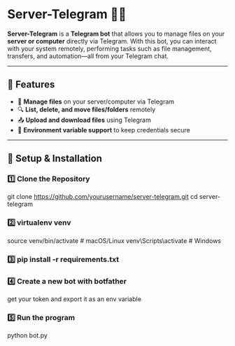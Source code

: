 
# Server-Telegram 📂🤖  

**Server-Telegram** is a **Telegram bot** that allows you to manage files on your **server or computer** directly via Telegram. With this bot, you can interact with your system remotely, performing tasks such as file management, transfers, and automation—all from your Telegram chat.  

---

## 🚀 Features  
- 📂 **Manage files** on your server/computer via Telegram  
- 🔍 **List, delete, and move files/folders** remotely  
- 📤 **Upload and download files** using Telegram   
- 🔐 **Environment variable support** to keep credentials secure  

---

## 🔧 Setup & Installation  

### 1️⃣ Clone the Repository  
git clone https://github.com/yourusername/server-telegram.git
cd server-telegram

### 2️⃣ virtualenv venv
source venv/bin/activate  # macOS/Linux
venv\Scripts\activate  # Windows

### 3️⃣ pip install -r requirements.txt

### 4️⃣ Create a new bot with botfather
get your token and export it as an env variable

### 5️⃣ Run the program
python bot.py

